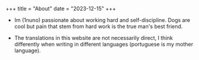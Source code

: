 +++
title = "About"
date = "2023-12-15"
+++

- Im (1nuno) passionate about working hard and self-discipline. Dogs are cool but pain that stem from hard work is the true man's best friend.

- The translations in this website are not necessarily direct, I think differently when writing in different languages (portuguese is my mother language).

